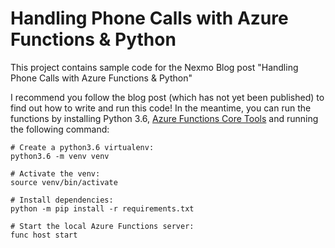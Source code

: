 # Handling Phone Calls with Azure Functions & Python

This project contains sample code for the Nexmo Blog post "Handling Phone Calls with Azure Functions & Python"

I recommend you follow the blog post (which has not yet been published) to find out how to write and run this code! In the meantime, you can run the functions by installing Python 3.6,  [Azure Functions Core Tools](https://docs.microsoft.com/en-us/azure/azure-functions/functions-run-local) and running the following command:

```shell
# Create a python3.6 virtualenv:
python3.6 -m venv venv

# Activate the venv:
source venv/bin/activate

# Install dependencies:
python -m pip install -r requirements.txt

# Start the local Azure Functions server:
func host start
```
